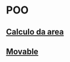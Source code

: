 # POO
<h2><a href="https://github.com/joanasoaresd/POO/tree/master/src/ufpb/area/br">Calculo da area</a></h2>
<h2><a href="https://github.com/joanasoaresd/POO/tree/master/src/ufpb/Movable/br">Movable</a></h2>
